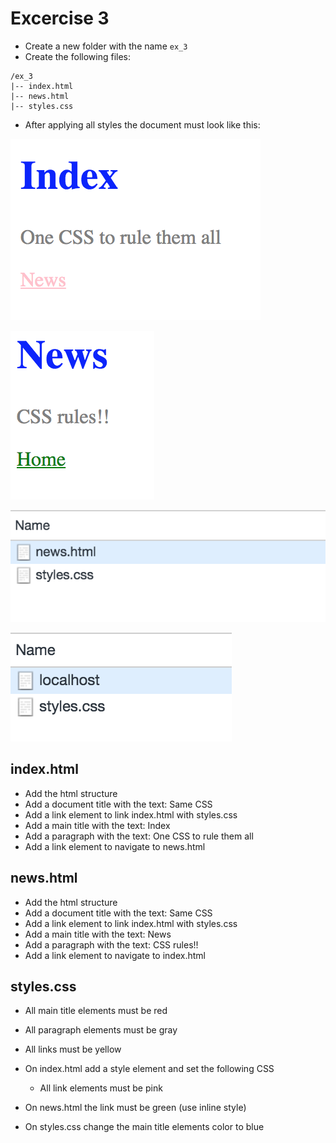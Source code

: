 # Excercise 3

* Create a new folder with the name `ex_3`
* Create the following files:

```
/ex_3
|-- index.html
|-- news.html
|-- styles.css
```

* After applying all styles the document must look like this:

![Ex 3](./results/ex_3.png)

![Ex 3](./results/ex_3b.png)

![Ex 3](./results/ex_3c.png)

![Ex 3](./results/ex_3d.png)


## index.html
* Add the html structure
* Add a document title with the text: Same CSS
* Add a link element to link index.html with styles.css
* Add a main title with the text: Index
* Add a paragraph with the text: One CSS to rule them all
* Add a link element to navigate to news.html


## news.html
* Add the html structure
* Add a document title with the text: Same CSS
* Add a link element to link index.html with styles.css
* Add a main title with the text: News
* Add a paragraph with the text: CSS rules!! 
* Add a link element to navigate to index.html

## styles.css
* All main title elements must be red
* All paragraph elements must be gray
* All links must be yellow

* On index.html add a style element and set the following CSS
  * All link elements must be pink
* On news.html the link must be green (use inline style)
* On styles.css change the main title elements color to blue